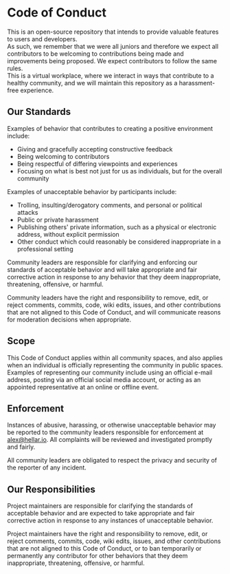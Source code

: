 Code of Conduct
===============

This is an open-source repository that intends to provide valuable features to users and developers.  
As such, we remember that we were all juniors and therefore we expect all contributors to be welcoming to contributions being made and improvements being proposed. We expect contributors to follow the same rules.  
This is a virtual workplace, where we interact in ways that contribute to a healthy community, and we will maintain this repository as a harassment-free experience.  

## Our Standards

Examples of behavior that contributes to creating a positive environment include:

* Giving and gracefully accepting constructive feedback
* Being welcoming to contributors
* Being respectful of differing viewpoints and experiences
* Focusing on what is best not just for us as individuals, but for the overall community

Examples of unacceptable behavior by participants include:

* Trolling, insulting/derogatory comments, and personal or political attacks
* Public or private harassment
* Publishing others' private information, such as a physical or electronic address, without explicit permission
* Other conduct which could reasonably be considered inappropriate in a professional setting

Community leaders are responsible for clarifying and enforcing our standards of acceptable behavior and will take appropriate and fair corrective action in response to any behavior that they deem inappropriate, threatening, offensive, or harmful.

Community leaders have the right and responsibility to remove, edit, or reject comments, commits, code, wiki edits, issues, and other contributions that are not aligned to this Code of Conduct, and will communicate reasons for moderation decisions when appropriate.

## Scope

This Code of Conduct applies within all community spaces, and also applies when an individual is officially representing the community in public spaces. Examples of representing our community include using an official e-mail address, posting via an official social media account, or acting as an appointed representative at an online or offline event.

## Enforcement

Instances of abusive, harassing, or otherwise unacceptable behavior may be reported to the community leaders responsible for enforcement at [alex@hellar.io](mailto:alex@hellar.io). All complaints will be reviewed and investigated promptly and fairly.

All community leaders are obligated to respect the privacy and security of the reporter of any incident.

## Our Responsibilities

Project maintainers are responsible for clarifying the standards of acceptable behavior and are expected to take appropriate and fair corrective action in response to any instances of unacceptable behavior.

Project maintainers have the right and responsibility to remove, edit, or reject comments, commits, code, wiki edits, issues, and other contributions that are not aligned to this Code of Conduct, or to ban temporarily or permanently any contributor for other behaviors that they deem inappropriate, threatening, offensive, or harmful.
